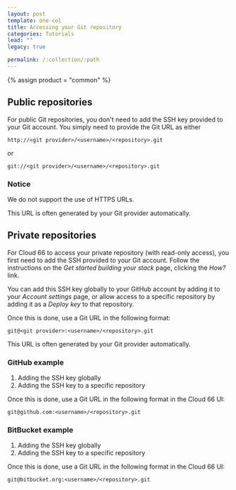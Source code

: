 ```yaml
---
layout: post
template: one-col
title: Accessing your Git repository
categories: Tutorials
lead: ""
legacy: true

permalink: /:collection/:path
---
```



{% assign product = "common" %}





## Public repositories

For public Git repositories, you don't need to add the SSH key provided to your Git account. You simply need to provide the Git URL as either

`http://<git provider>/<username>/<repository>.git`  

or   

`git://<git provider>/<username>/<repository>.git`









### Notice

We do not support the use of HTTPS URLs.




This URL is often generated by your Git provider automatically.






## Private repositories

For Cloud 66 to access your private repository (with read-only access), you first need to add the SSH provided to your Git account. Follow the instructions on the _Get started building your stack_ page, clicking the _How?_ link.

You can add this SSH key globally to your GitHub account by adding it to your _Account settings_ page, or allow access to a specific repository by adding it as a _Deploy key_ to that repository.

Once this is done, use a Git URL in the following format:

`git@<git provider>:<username>/<repository>.git`

This URL is often generated by your Git provider automatically.






### GitHub example

1.  Adding the SSH key globally
2.  Adding the SSH key to a specific repository

Once this is done, use a Git URL in the following format in the Cloud 66 UI:

`git@github.com:<username>/<repository>.git`






### BitBucket example

1.  Adding the SSH key globally
2.  Adding the SSH key to a specific repository

Once this is done, use a Git URL in the following format in the Cloud 66 UI:

`git@bitbucket.org:<username>/<repository>.git`


